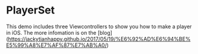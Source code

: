 # PlayerSet
This demo includes three Viewcontrollers to show you how to make a player in iOS. The more infomation is on the [blog] (https://jackytianhappy.github.io/2017/05/19/%E6%92%AD%E6%94%BE%E5%99%A8%E7%AF%87%E7%AB%A0/)
